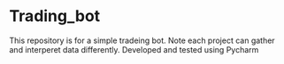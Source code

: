 # Trading_bot
This repository is for a simple tradeing bot. 
Note each project can gather and interperet data differently.
Developed and tested using Pycharm
